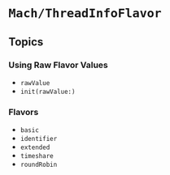 # ``Mach/ThreadInfoFlavor``

## Topics

### Using Raw Flavor Values
- ``rawValue``
- ``init(rawValue:)``

### Flavors

- ``basic``
- ``identifier``
- ``extended``
- ``timeshare``
- ``roundRobin``
